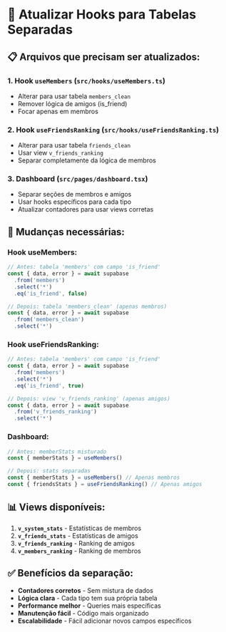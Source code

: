 # 🔧 Atualizar Hooks para Tabelas Separadas

## 📋 **Arquivos que precisam ser atualizados:**

### **1. Hook `useMembers` (`src/hooks/useMembers.ts`)**
- Alterar para usar tabela `members_clean`
- Remover lógica de amigos (is_friend)
- Focar apenas em membros

### **2. Hook `useFriendsRanking` (`src/hooks/useFriendsRanking.ts`)**
- Alterar para usar tabela `friends_clean`
- Usar view `v_friends_ranking`
- Separar completamente da lógica de membros

### **3. Dashboard (`src/pages/dashboard.tsx`)**
- Separar seções de membros e amigos
- Usar hooks específicos para cada tipo
- Atualizar contadores para usar views corretas

## 🔄 **Mudanças necessárias:**

### **Hook useMembers:**
```typescript
// Antes: tabela 'members' com campo 'is_friend'
const { data, error } = await supabase
  .from('members')
  .select('*')
  .eq('is_friend', false)

// Depois: tabela 'members_clean' (apenas membros)
const { data, error } = await supabase
  .from('members_clean')
  .select('*')
```

### **Hook useFriendsRanking:**
```typescript
// Antes: tabela 'members' com campo 'is_friend'
const { data, error } = await supabase
  .from('members')
  .select('*')
  .eq('is_friend', true)

// Depois: view 'v_friends_ranking' (apenas amigos)
const { data, error } = await supabase
  .from('v_friends_ranking')
  .select('*')
```

### **Dashboard:**
```typescript
// Antes: memberStats misturado
const { memberStats } = useMembers()

// Depois: stats separadas
const { memberStats } = useMembers() // Apenas membros
const { friendsStats } = useFriendsRanking() // Apenas amigos
```

## 📊 **Views disponíveis:**

1. **`v_system_stats`** - Estatísticas de membros
2. **`v_friends_stats`** - Estatísticas de amigos  
3. **`v_friends_ranking`** - Ranking de amigos
4. **`v_members_ranking`** - Ranking de membros

## ✅ **Benefícios da separação:**

- **Contadores corretos** - Sem mistura de dados
- **Lógica clara** - Cada tipo tem sua própria tabela
- **Performance melhor** - Queries mais específicas
- **Manutenção fácil** - Código mais organizado
- **Escalabilidade** - Fácil adicionar novos campos específicos
